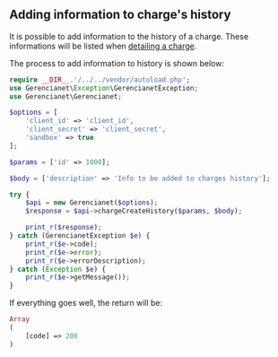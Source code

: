 ## Adding information to charge's history

It is possible to add information to the history of a charge. These informations will be listed when [detailing a charge](/docs/CHARGE_DETAIL.md).

The process to add information to history is shown below:


```php
require __DIR__.'/../../vendor/autoload.php';
use Gerencianet\Exception\GerencianetException;
use Gerencianet\Gerencianet;

$options = [
    'client_id' => 'client_id',
    'client_secret' => 'client_secret',
    'sandbox' => true
];

$params = ['id' => 1000];

$body = ['description' => 'Info to be added to charges history'];

try {
    $api = new Gerencianet($options);
    $response = $api->chargeCreateHistory($params, $body);

    print_r($response);
} catch (GerencianetException $e) {
    print_r($e->code);
    print_r($e->error);
    print_r($e->errorDescription);
} catch (Exception $e) {
    print_r($e->getMessage());
}
```

If everything goes well, the return will be:

```php
Array
(
    [code] => 200
)
```
